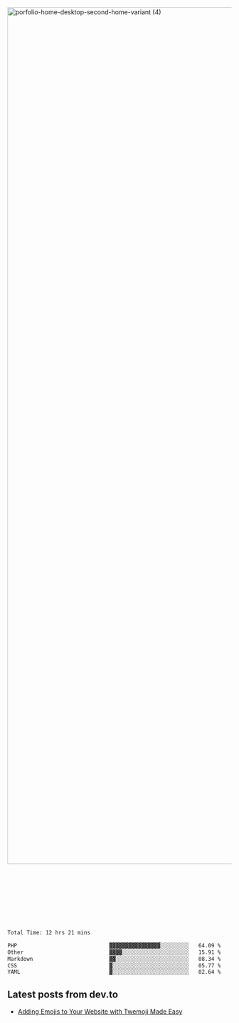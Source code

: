 <img width="1920" alt="porfolio-home-desktop-second-home-variant (4)" src="https://user-images.githubusercontent.com/44812120/231556360-1ee1d327-1a45-4bda-a93d-dd32a34149e4.png">
 
 
 
 
 
 <br><br><br><br><br><br><br>
<!--START_SECTION:waka-->

```txt
Total Time: 12 hrs 21 mins

PHP                             ▓▓▓▓▓▓▓▓▓▓▓▓▓▓▓▓░░░░░░░░░   64.09 %
Other                           ▓▓▓▓░░░░░░░░░░░░░░░░░░░░░   15.91 %
Markdown                        ▓▓░░░░░░░░░░░░░░░░░░░░░░░   08.34 %
CSS                             ▓░░░░░░░░░░░░░░░░░░░░░░░░   05.77 %
YAML                            ▓░░░░░░░░░░░░░░░░░░░░░░░░   02.64 %
```

<!--END_SECTION:waka-->

## Latest posts from dev.to
<!-- MEDIUM-STORY-LIST:START -->
- [Adding Emojis to Your Website with Twemoji Made Easy](https://dev.to/danielsebesta/adding-emojis-to-your-website-with-twemoji-made-easy-mc8)
<!-- MEDIUM-STORY-LIST:END -->


